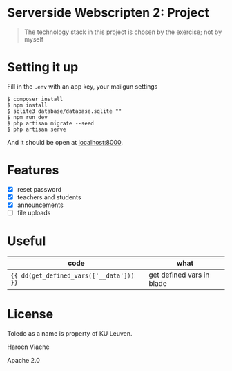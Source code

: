 # Serverside Webscripten 2: Project

> The technology stack in this project is chosen by the exercise; not by myself

# Setting it up

Fill in the `.env` with an app key, your mailgun settings

```
$ composer install
$ npm install
$ sqlite3 database/database.sqlite ""
$ npm run dev
$ php artisan migrate --seed
$ php artisan serve
```

And it should be open at [localhost:8000](http://localhost:8000).

# Features

- [x] reset password
- [x] teachers and students
- [x] announcements
- [ ] file uploads

# Useful

code | what
---|---
`{{ dd(get_defined_vars(['__data'])) }}` | get defined vars in blade

# License

Toledo as a name is property of KU Leuven.

Haroen Viaene

Apache 2.0
